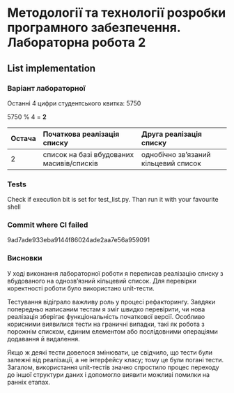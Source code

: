 # Методології та технології розробки програмного забезпечення. Лабораторна робота 2

## List implementation

### Варіант лабораторної

Останні 4 цифри студентського квитка: 5750

5750 % 4 = **2**

| Oстача | Початкова реалізація списку               | Друга реалізація списку              |
| :----- | :---------------------------------------- | :----------------------------------- |
| 2      | список на базі вбудованих масивів/списків | однобічно зв’язаний кільцевий список |

### Tests
Check if execution bit is set for test_list.py. Than run it with your favourite shell

### Commit where CI failed
9ad7ade933eba9144f86024ade2aa7e56a959091

### Висновки
У ході виконання лабораторної роботи я переписав реалізацію списку з вбудованого на однозв’язний кільцевий список.
Для перевірки коректності роботи було використано unit-тести.

Тестування відіграло важливу роль у процесі рефакторингу.
Завдяки попередньо написаним тестам я зміг швидко перевірити, чи нова реалізація зберігає функціональність початкової версії.
Особливо корисними виявилися тести на граничні випадки, такі як робота з порожнім списком, єдиним елементом або послідовними операціями додавання й видалення.

Якщо ж деякі тести довелося змінювати, це свідчило, що тести були залежні від реалізації, а не інтерфейсу класу;
тому це були погані тести. Загалом, використання unit-тестів значно спростило процес переходу до іншої структури даних
і допомогло виявити можливі помилки на ранніх етапах.